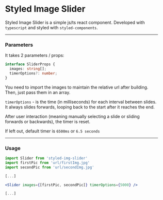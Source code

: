 # Styled Image Slider

Styled Image Slider is a simple js/ts react component.
Developed with `typescript` and styled with `styled-components`.

---

### Parameters

It takes 2 parameters / props:

```ts
interface SliderProps {
  images: string[];
  timerOptions?: number;
}
```

You need to import the images to maintain the relative url after building. Then, just pass them in an array.

`timerOptions` - is the time (in milliseconds) for each interval between slides. It always slides forwards, looping back to the start after it reaches the end.

After user interaction (meaning manually selecting a slide or sliding forwards or backwards), the timer is reset.

If left out, default timer is `6500ms` or `6.5 seconds`

---

### Usage

```jsx
import Slider from 'styled-img-slider'
import firstPic from 'url/firstImg.jpg'
import secondPic from 'url/secondImg.jpg'

[...]

<Slider images={[firstPic, secondPic]} timerOptions={5000} />

[...]

```

<img />
